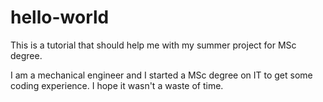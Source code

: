 # hello-world
This is a tutorial that should help me with my summer project for MSc degree. 

I am a mechanical engineer and I started a MSc degree on IT to get some coding experience. I hope it wasn't a waste of time. 
